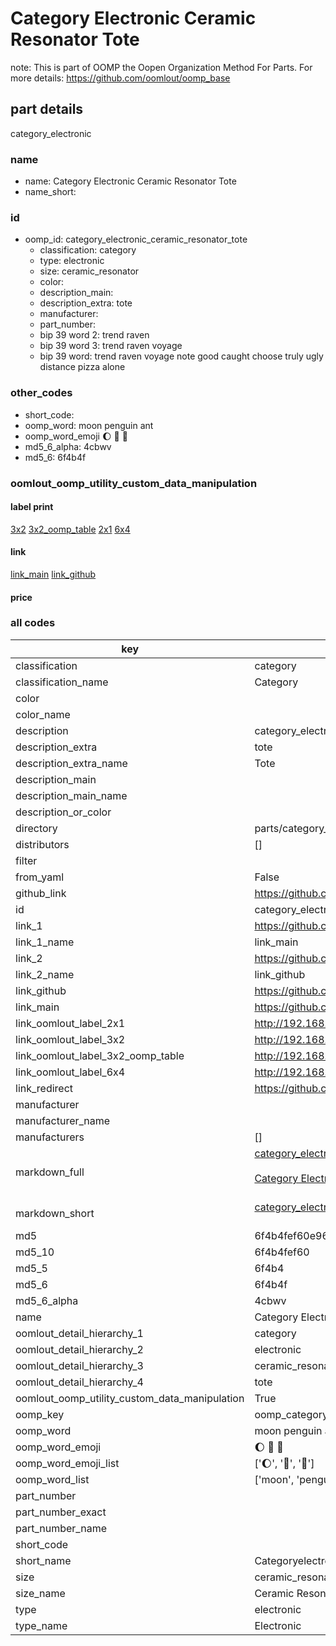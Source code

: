 # Category Electronic Ceramic Resonator Tote  

note: This is part of OOMP the Oopen Organization Method For Parts. For more details: https://github.com/oomlout/oomp_base

##  part details
  



category_electronic



### name
* name: Category Electronic Ceramic Resonator Tote
* name_short: 
### id
* oomp_id: category_electronic_ceramic_resonator_tote
  * classification: category
  * type: electronic
  * size: ceramic_resonator
  * color: 
  * description_main: 
  * description_extra: tote
  * manufacturer: 
  * part_number: 
  * bip 39 word 2: trend raven
  * bip 39 word 3: trend raven voyage
  * bip 39 word: trend raven voyage note good caught choose truly ugly distance pizza alone

### other_codes
* short_code: 
* oomp_word: moon penguin ant
* oomp_word_emoji :moon: :penguin: :ant:
* md5_6_alpha: 4cbwv
* md5_6: 6f4b4f






### oomlout_oomp_utility_custom_data_manipulation
#### label print
[3x2](http://192.168.1.245:1112/?label=oomp%204cbwv)
[3x2_oomp_table](http://192.168.1.108:1112/?label=oomp%204cbwv)
[2x1](http://192.168.1.242:1112/?label=oomp%204cbwv)
[6x4](http://192.168.1.55:1112/?label=oomp%204cbwv)    

#### link

[link_main](https://github.com/oomlout/oomlout_oomp_version_1_messy/tree/main/parts/category_electronic_ceramic_resonator_tote) [link_github](https://github.com/oomlout/oomlout_oomp_version_1_messy/tree/main/parts/category_electronic_ceramic_resonator_tote)                             

#### price







### all codes 
| key | value |  
| --- | --- |  
| classification | category |  
| classification_name | Category |  
| color |  |  
| color_name |  |  
| description | category_electronic |  
| description_extra | tote |  
| description_extra_name | Tote |  
| description_main |  |  
| description_main_name |  |  
| description_or_color |   |  
| directory | parts/category_electronic_ceramic_resonator_tote |  
| distributors | [] |  
| filter |  |  
| from_yaml | False |  
| github_link | https://github.com/oomlout/oomlout_oomp_part_src/tree/main/parts/category_electronic_ceramic_resonator_tote |  
| id | category_electronic_ceramic_resonator_tote |  
| link_1 | https://github.com/oomlout/oomlout_oomp_version_1_messy/tree/main/parts/category_electronic_ceramic_resonator_tote |  
| link_1_name | link_main |  
| link_2 | https://github.com/oomlout/oomlout_oomp_version_1_messy/tree/main/parts/category_electronic_ceramic_resonator_tote |  
| link_2_name | link_github |  
| link_github | https://github.com/oomlout/oomlout_oomp_version_1_messy/tree/main/parts/category_electronic_ceramic_resonator_tote |  
| link_main | https://github.com/oomlout/oomlout_oomp_version_1_messy/tree/main/parts/category_electronic_ceramic_resonator_tote |  
| link_oomlout_label_2x1 | http://192.168.1.242:1112/?label=oomp%204cbwv |  
| link_oomlout_label_3x2 | http://192.168.1.245:1112/?label=oomp%204cbwv |  
| link_oomlout_label_3x2_oomp_table | http://192.168.1.108:1112/?label=oomp%204cbwv |  
| link_oomlout_label_6x4 | http://192.168.1.55:1112/?label=oomp%204cbwv |  
| link_redirect | https://github.com/oomlout/oomlout_oomp_version_1_messy/tree/main/parts/category_electronic_ceramic_resonator_tote |  
| manufacturer |  |  
| manufacturer_name |  |  
| manufacturers | [] |  
| markdown_full | [category_electronic_ceramic_resonator_tote](none)<br>[](none)<br>[Category Electronic Ceramic Resonator Tote](none)<br><br> |  
| markdown_short | [category_electronic_ceramic_resonator_tote](none)<br><br> |  
| md5 | 6f4b4fef60e9650891b2396bec2c9f40 |  
| md5_10 | 6f4b4fef60 |  
| md5_5 | 6f4b4 |  
| md5_6 | 6f4b4f |  
| md5_6_alpha | 4cbwv |  
| name | Category Electronic Ceramic Resonator Tote |  
| oomlout_detail_hierarchy_1 | category |  
| oomlout_detail_hierarchy_2 | electronic |  
| oomlout_detail_hierarchy_3 | ceramic_resonator |  
| oomlout_detail_hierarchy_4 | tote |  
| oomlout_oomp_utility_custom_data_manipulation | True |  
| oomp_key | oomp_category_electronic_ceramic_resonator_tote |  
| oomp_word | moon penguin ant |  
| oomp_word_emoji | :moon: :penguin: :ant: |  
| oomp_word_emoji_list | [':moon:', ':penguin:', ':ant:'] |  
| oomp_word_list | ['moon', 'penguin', 'ant'] |  
| part_number |  |  
| part_number_exact |  |  
| part_number_name |  |  
| short_code |  |  
| short_name | Categoryelectronic |  
| size | ceramic_resonator |  
| size_name | Ceramic Resonator |  
| type | electronic |  
| type_name | Electronic |  
